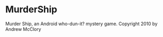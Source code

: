 MurderShip
==========

Murder Ship, an Android who-dun-it? mystery game. Copyright 2010 by Andrew McClory
